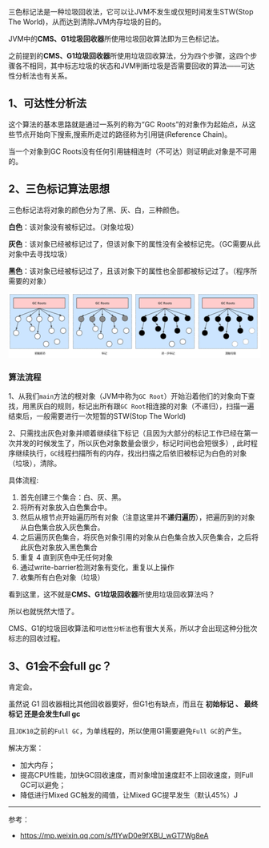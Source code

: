 三色标记法是一种垃圾回收法，它可以让JVM不发生或仅短时间发生STW(Stop The World)，从而达到清除JVM内存垃圾的目的。

JVM中的**CMS、G1垃圾回收器**所使用垃圾回收算法即为三色标记法。

之前提到的**CMS、G1垃圾回收器**所使用垃圾回收算法，分为四个步骤，这四个步骤各不相同，其中标志垃圾的状态和JVM判断垃圾是否需要回收的算法——可达性分析法也有关系。



## 1、可达性分析法

这个算法的基本思路就是通过一系列的称为“GC Roots”的对象作为起始点，从这些节点开始向下搜索,搜索所走过的路径称为引用链(Reference Chain)。

当一个对象到GC Roots没有任何引用链相连时（不可达）则证明此对象是不可用的。





## 2、三色标记算法思想

三色标记法将对象的颜色分为了黑、灰、白，三种颜色。

**白色**：该对象没有被标记过。（对象垃圾）

**灰色**：该对象已经被标记过了，但该对象下的属性没有全被标记完。（GC需要从此对象中去寻找垃圾）

**黑色**：该对象已经被标记过了，且该对象下的属性也全部都被标记过了。（程序所需要的对象）

![](picture/image-20211018100046048.png)

### 算法流程

1、从我们`main`方法的根对象（JVM中称为`GC Root`）开始沿着他们的对象向下查找，用黑灰白的规则，标记出所有跟`GC Root`相连接的对象（不递归），扫描一遍结束后，一般需要进行一次短暂的STW(Stop The World)

2、只需找出灰色对象并顺着继续往下标记（且因为大部分的标记工作已经在第一次并发的时候发生了，所以灰色对象数量会很少，标记时间也会短很多）, 此时程序继续执行，`GC`线程扫描所有的内存，找出扫描之后依旧被标记为白色的对象（垃圾），清除。

具体流程:

1. 首先创建三个集合：白、灰、黑。
2. 将所有对象放入白色集合中。
3. 然后从根节点开始遍历所有对象（注意这里并不**递归遍历**），把遍历到的对象从白色集合放入灰色集合。
4. 之后遍历灰色集合，将灰色对象引用的对象从白色集合放入灰色集合，之后将此灰色对象放入黑色集合
5. 重复 4 直到灰色中无任何对象
6. 通过write-barrier检测对象有变化，重复以上操作
7. 收集所有白色对象（垃圾）



看到这里，这不就是**CMS、G1垃圾回收器**所使用垃圾回收算法吗？

所以也就恍然大悟了。

CMS、G1的垃圾回收算法和`可达性分析法`也有很大关系，所以才会出现这种分批次标志的回收过程。

## 3、G1会不会full  gc？

肯定会。

虽然说 G1 回收器相比其他回收器要好，但G1也有缺点，而且在 **初始标记 、 最终标记 还是会发生full gc**

且`JDK10`之前的`Full GC`，为单线程的，所以使用G1需要避免`Full GC`的产生。

解决方案：

- 加大内存；
- 提高CPU性能，加快GC回收速度，而对象增加速度赶不上回收速度，则Full GC可以避免；
- 降低进行Mixed GC触发的阈值，让Mixed GC提早发生（默认45%）J

---

参考：

- https://mp.weixin.qq.com/s/flYwD0e9fXBU_wGT7Wg8eA

